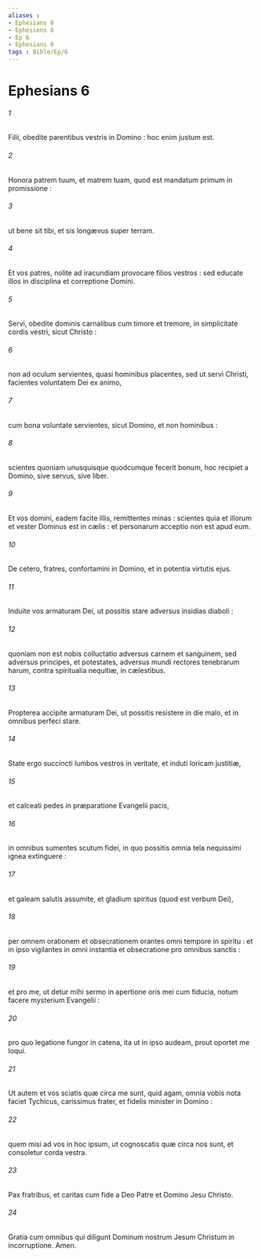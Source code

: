 ```yaml
---
aliases : 
- Ephesians 6
- Éphésiens 6
- Ep 6
- Ephesians 6
tags : Bible/Ep/6
---
```


# Ephesians 6

###### 1
Filii, obedite parentibus vestris in Domino : hoc enim justum est.
###### 2
Honora patrem tuum, et matrem tuam, quod est mandatum primum in promissione :
###### 3
ut bene sit tibi, et sis longævus super terram.
###### 4
Et vos patres, nolite ad iracundiam provocare filios vestros : sed educate illos in disciplina et correptione Domini.
###### 5
Servi, obedite dominis carnalibus cum timore et tremore, in simplicitate cordis vestri, sicut Christo :
###### 6
non ad oculum servientes, quasi hominibus placentes, sed ut servi Christi, facientes voluntatem Dei ex animo,
###### 7
cum bona voluntate servientes, sicut Domino, et non hominibus :
###### 8
scientes quoniam unusquisque quodcumque fecerit bonum, hoc recipiet a Domino, sive servus, sive liber.
###### 9
Et vos domini, eadem facite illis, remittentes minas : scientes quia et illorum et vester Dominus est in cælis : et personarum acceptio non est apud eum.
###### 10
De cetero, fratres, confortamini in Domino, et in potentia virtutis ejus.
###### 11
Induite vos armaturam Dei, ut possitis stare adversus insidias diaboli :
###### 12
quoniam non est nobis colluctatio adversus carnem et sanguinem, sed adversus principes, et potestates, adversus mundi rectores tenebrarum harum, contra spiritualia nequitiæ, in cælestibus.
###### 13
Propterea accipite armaturam Dei, ut possitis resistere in die malo, et in omnibus perfeci stare.
###### 14
State ergo succincti lumbos vestros in veritate, et induti loricam justitiæ,
###### 15
et calceati pedes in præparatione Evangelii pacis,
###### 16
in omnibus sumentes scutum fidei, in quo possitis omnia tela nequissimi ignea extinguere :
###### 17
et galeam salutis assumite, et gladium spiritus (quod est verbum Dei),
###### 18
per omnem orationem et obsecrationem orantes omni tempore in spiritu : et in ipso vigilantes in omni instantia et obsecratione pro omnibus sanctis :
###### 19
et pro me, ut detur mihi sermo in apertione oris mei cum fiducia, notum facere mysterium Evangelii :
###### 20
pro quo legatione fungor in catena, ita ut in ipso audeam, prout oportet me loqui.
###### 21
Ut autem et vos sciatis quæ circa me sunt, quid agam, omnia vobis nota faciet Tychicus, carissimus frater, et fidelis minister in Domino :
###### 22
quem misi ad vos in hoc ipsum, ut cognoscatis quæ circa nos sunt, et consoletur corda vestra.
###### 23
Pax fratribus, et caritas cum fide a Deo Patre et Domino Jesu Christo.
###### 24
Gratia cum omnibus qui diligunt Dominum nostrum Jesum Christum in incorruptione. Amen.
